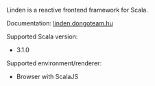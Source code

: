Linden is a reactive frontend framework for Scala. 

Documentation: [linden.dongoteam.hu](https://linden.dongoteam.hu)

Supported Scala version:
  - 3.1.0
  
Supported environment/renderer:
  -  Browser with ScalaJS
